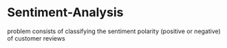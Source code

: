 # Sentiment-Analysis
problem consists of classifying the sentiment polarity (positive or negative) of customer reviews
